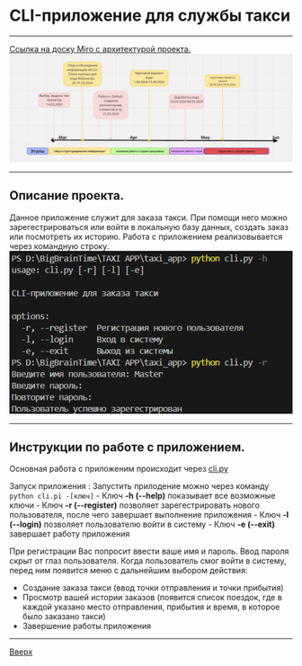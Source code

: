 <a id="anchor"></a>
# CLI-приложение для службы такси 
***

[Ссылка на доску Miro с архитектурой проекта.](https://miro.com/app/board/uXjVKMZ3lDQ=/)
![Screenshot2](screen2.png)
***
>
## Описание проекта.
Данное приложение служит для заказа такси.
При помощи него можно зарегестрироваться или войти в локальную базу данных, создать заказ или посмотреть их историю.
Работа с приложением реализовывается через командную строку.
![Screenshot1](screen1.png)
***

## Инструкции по работе с приложением.
Основная работа с приложеним происходит через [cli.py](cli.py)

Запуск приложения
: Запустить прилодение можно через команду ```python cli.pi -[ключ]```
    - Ключ __-h (--help)__ показывает все возможные ключи 
    - Ключ __-r (--register)__ позволяет зарегестрировать нового
    пользователя, после чего завершает выполнение приложения
    - Ключ __-l (--login)__ позволяет пользователю войти в систему
    - Ключ __-e (--exit)__ завершает работу приложения

При регистрации Вас попросит ввести ваше имя и пароль. Ввод пароля скрыт от глаз пользователя.
Когда пользователь смог войти в систему, перед ним появится меню с дальнейшим выбором действия:
- Создание заказа такси (ввод точки отправления и точки прибытия)
- Просмотр вашей истории заказов (появится список поездок, где в каждой указано место отправления, прибытия и время, в которое было заказано такси)
- Завершение работы приложения
***

[Вверх](#anchor)
